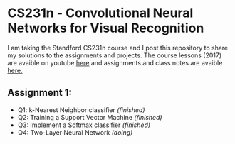 # CS231n - Convolutional Neural Networks for Visual Recognition 

I am taking the Standford CS231n course and I post this repository to share my solutions to the assignments and projects. 
The course lessons (2017) are avaible on youtube [here](https://www.youtube.com/playlist?list=PLf7L7Kg8_FNxHATtLwDceyh72QQL9pvpQ) and assignments and class notes are avaible [here.](https://cs231n.github.io/)

## Assignment 1:
- Q1: k-Nearest Neighbor classifier *(finished)*
- Q2: Training a Support Vector Machine *(finished)*
- Q3: Implement a Softmax classifier *(finished)*
- Q4: Two-Layer Neural Network *(doing)*
